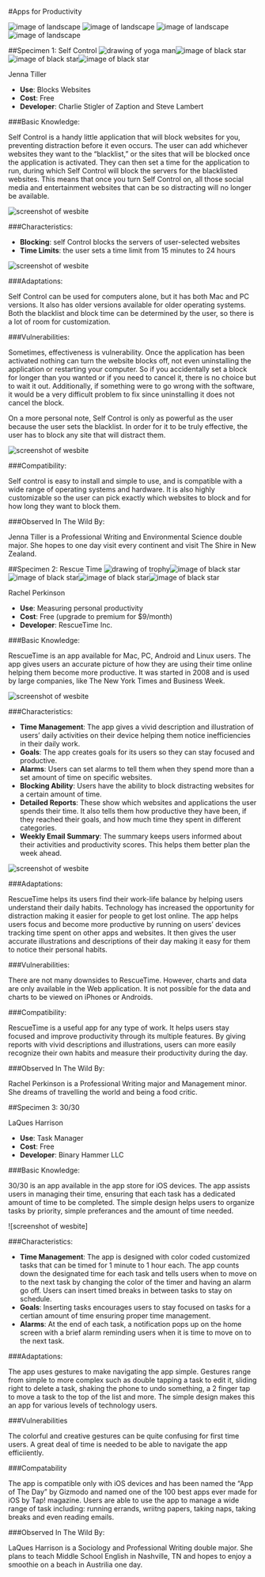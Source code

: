 #Apps for Productivity

![image of landscape](img/hybrid_apps.png) ![image of landscape](img/apps_for_web.png)
![image of landscape](img/apps_for_pc.png) ![image of landscape](img/apps_for_mac.jpg)


##Specimen 1: Self Control
![drawing of yoga man](img/distractionfree.png)![image of black star](img/fullstar.png)![image of black star](img/fullstar.png)![image of black star](img/fullstar.png)

Jenna Tiller
* **Use**: Blocks Websites
* **Cost**: Free
* **Developer**: Charlie Stigler of Zaption and Steve Lambert

###Basic Knowledge:

Self Control is a handy little application that will block websites for you, preventing distraction before it even occurs. The user can add whichever websites they want to the “blacklist,” or the sites that will be blocked once the application is activated. They can then set a time for the application to run, during which Self Control will block the servers for the blacklisted websites. This means that once you turn Self Control on, all those social media and entertainment websites that can be so distracting will no longer be available. 

![screenshot of wesbite](img/selfcontrol-1.png)

###Characteristics:

* **Blocking**: self Control blocks the servers of user-selected websites
* **Time Limits**: the user sets a time limit from 15 minutes to 24 hours

![screenshot of wesbite](img/selfcontrol-2.png)

###Adaptations:

Self Control can be used for computers alone, but it has both Mac and PC versions. It also has older versions available for older operating systems. Both the blacklist and block time can be determined by the user, so there is a lot of room for customization. 

###Vulnerabilities:

Sometimes, effectiveness is vulnerability. Once the application has been activated nothing can turn the website blocks off, not even uninstalling the application or restarting your computer. So if you accidentally set a block for longer than you wanted or if you need to cancel it, there is no choice but to wait it out. Additionally, if something were to go wrong with the software, it would be a very difficult problem to fix since uninstalling it does not cancel the block. 

On a more personal note, Self Control is only as powerful as the user because the user sets the blacklist. In order for it to be truly effective, the user has to block any site that will distract them. 

![screenshot of wesbite](img/selfcontrol-3.png)

###Compatibility: 

Self control is easy to install and simple to use, and is compatible with a wide range of operating systems and hardware. It is also highly customizable so the user can pick exactly which websites to block and for how long they want to block them.

###Observed In The Wild By:

Jenna Tiller is a Professional Writing and Environmental Science double major. She hopes to one day visit every continent and visit The Shire in New Zealand.

##Specimen 2: Rescue Time
![drawing of trophy](img/goalwriting.png)![image of black star](img/fullstar.png)![image of black star](img/fullstar.png)![image of black star](img/fullstar.png)![image of black star](img/fullstar.png)

Rachel Perkinson
* **Use**: Measuring personal productivity
* **Cost**: Free (upgrade to premium for $9/month)
* **Developer**: RescueTime Inc. 

###Basic Knowledge:

RescueTime is an app available for Mac, PC, Android and Linux users. The app gives users an accurate picture of how they are using their time online helping them become more productive. It was started in 2008 and is used by large companies, like The New York Times and Business Week.

![screenshot of wesbite](img/rescuetime-1.png)

###Characteristics:

* **Time Management**: The app gives a vivid description and illustration of users’ daily activities on their device helping them notice inefficiencies in their daily work.
* **Goals**: The app creates goals for its users so they can stay focused and productive.
* **Alarms**: Users can set alarms to tell them when they spend more than a set amount of time on specific websites.
* **Blocking Ability**: Users have the ability to block distracting websites for a certain amount of time. 
* **Detailed Reports**: These show which websites and applications the user spends their time. It also tells them how productive they have been, if they reached their goals, and how much time they spent in different categories.
* **Weekly Email Summary**: The summary keeps users informed about their activities and productivity scores. This helps them better plan the week ahead.

![screenshot of wesbite](img/rescuetime-2.png)

###Adaptations:

RescueTime helps its users find their work-life balance by helping users understand their daily habits. Technology has increased the opportunity for distraction making it easier for people to get lost online. The app helps users focus and become more productive by running on users’ devices tracking time spent on other apps and websites. It then gives the user accurate illustrations and descriptions of their day making it easy for them to notice their personal habits.

###Vulnerabilities:

There are not many downsides to RescueTime. However, charts and data are only available in the Web application. It is not possible for the data and charts to be viewed on iPhones or Androids.

###Compatibility:

RescueTime is a useful app for any type of work. It helps users stay focused and improve productivity through its multiple features. By giving reports with vivid descriptions and illustrations, users can more easily recognize their own habits and measure their productivity during the day.

###Observed In The Wild By:

Rachel Perkinson is a Professional Writing major and Management minor. She dreams of travelling the world and being a food critic. 

##Specimen 3: 30/30

LaQues Harrison 
* **Use**: Task Manager
* **Cost**: Free 
* **Developer**: Binary Hammer LLC

###Basic Knowledge:

30/30 is an app available in the app store for iOS devices. The app assists users in managing their time, ensuring that each task has a dedicated amount of time to be completed. The simple design helps users to organize tasks by priority, simple preferances and the amount of time needed.  

![screenshot of wesbite]

###Characteristics: 

* **Time Management**:  The app is  designed with color coded customized tasks that can be timed for 1 minute to 1 hour each. The app counts down the designated time for each task and tells users when to move on to the next task by changing the color of the timer and having an alarm go off. Users can insert timed breaks in between tasks to stay on schedule.  
* **Goals**: Inserting tasks encourages users to stay focused on tasks for a certian amount of time ensuring proper time management. 
* **Alarms**: At the end of each task, a notification pops up on the home screen with a brief alarm reminding users when it is time to move on to the next task. 

###Adaptations:

The app uses gestures to make navigating the app simple. Gestures range from simple to more complex such as double tapping a task to edit it, sliding right to delete a task, shaking the phone to undo something, a 2 finger tap to move a task to the top of the list and more. The simple design makes this an app for various levels of technology users. 

###Vulnerabilities 

The colorful and creative gestures can be quite confusing for first time users. A great deal of time is needed to be able to navigate the app efficiiently. 

###Compatability

The app is compatible only with iOS devices and has been named the “App of The Day” by Gizmodo and named one of the 100 best apps ever made for iOS by Tap! magazine. Users are able to use the app to manage a wide range of task including: running errands, wriitng papers, taking naps, taking breaks and even reading emails. 

###Observed In The Wild By:

LaQues Harrison is a Sociology and Professional Writing double major. She plans to teach Middle School English in Nashville, TN and hopes to enjoy a smoothie on a beach in Austrilia one day. 
